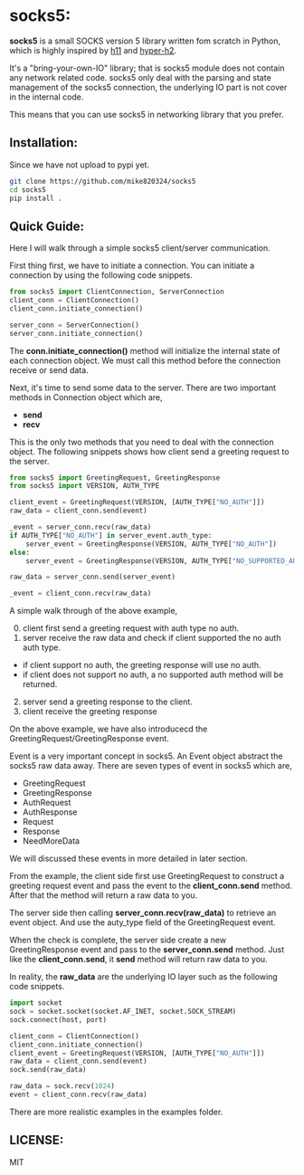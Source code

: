 # socks5:

**socks5** is a small SOCKS version 5 library written fom scratch in Python,
which is highly inspired by [h11](https://github.com/njsmith/h11) and [hyper-h2](https://hyper-h2.readthedocs.io/en/stable/).


It's a "bring-your-own-IO" library; that is socks5 module does not contain any network related code.
socks5 only deal with the parsing and state management of the socks5 connection,
the underlying IO part is not cover in the internal code.

This means that you can use socks5 in networking library that you prefer.

## Installation:

Since we have not upload to pypi yet.

```bash
git clone https://github.com/mike820324/socks5
cd socks5
pip install .
```

## Quick Guide:

Here I will walk through a simple socks5 client/server communication.

First thing first, we have to initiate a connection.
You can initiate a connection by using the following code snippets.

```python
from socks5 import ClientConnection, ServerConnection
client_conn = ClientConnection()
client_conn.initiate_connection()

server_conn = ServerConnection()
server_conn.initiate_connection()
```

The **conn.initiate_connection()** method will initialize the internal state of each connection object.
We must call this method before the connection receive or send data.


Next, it's time to send some data to the server.
There are two important methods in Connection object which are,

- **send**
- **recv**

This is the only two methods that you need to deal with the connection object.
The following snippets shows how client send a greeting request to the server.


```python
from socks5 import GreetingRequest, GreetingResponse
from socks5 import VERSION, AUTH_TYPE

client_event = GreetingRequest(VERSION, [AUTH_TYPE["NO_AUTH"]])
raw_data = client_conn.send(event)

_event = server_conn.recv(raw_data)
if AUTH_TYPE["NO_AUTH"] in server_event.auth_type:
    server_event = GreetingResponse(VERSION, AUTH_TYPE["NO_AUTH"])
else:
    server_event = GreetingResponse(VERSION, AUTH_TYPE["NO_SUPPORTED_AUTH_METHOD"])

raw_data = server_conn.send(server_event)

_event = client_conn.recv(raw_data)
```

A simple walk through of the above example,

0. client first send a greeting request with auth type no auth.
1. server receive the raw data and check if client supported the no auth auth type.
  - if client support no auth, the greeting response will use no auth.
  - if client does not support no auth, a no supported auth method will be returned.
2. server send a greeting response to the client.
3. client receive the greeting response

On the above example, we have also introducecd the GreetingRequest/GreetingResponse event.

Event is a very important concept in socks5. An Event object abstract the socks5 raw data away.
There are seven types of event in socks5 which are,

- GreetingRequest
- GreetingResponse
- AuthRequest
- AuthResponse
- Request
- Response
- NeedMoreData

We will discussed these events in more detailed in later section.

From the example, the client side first use GreetingRequest to construct a greeting request event and
pass the event to the **client_conn.send** method. After that the method will return a raw data to you.

The server side then calling **server_conn.recv(raw_data)** to retrieve an event object.
And use the auty_type field of the GreetingRequest event.

When the check is complete, the server side create a new GreetingResponse event and pass to the **server_conn.send** method.
Just like the **client_conn.send**, it **send** method will return raw data to you.

In reality, the **raw_data** are the underlying IO layer such as the following code snippets.

```python
import socket
sock = socket.socket(socket.AF_INET, socket.SOCK_STREAM)
sock.connect(host, port)

client_conn = ClientConnection()
client_conn.initiate_connection()
client_event = GreetingRequest(VERSION, [AUTH_TYPE["NO_AUTH"]])
raw_data = client_conn.send(event)
sock.send(raw_data)

raw_data = sock.recv(1024)
event = client_conn.recv(raw_data)
```

There are more realistic examples in the examples folder.

## LICENSE:
MIT

